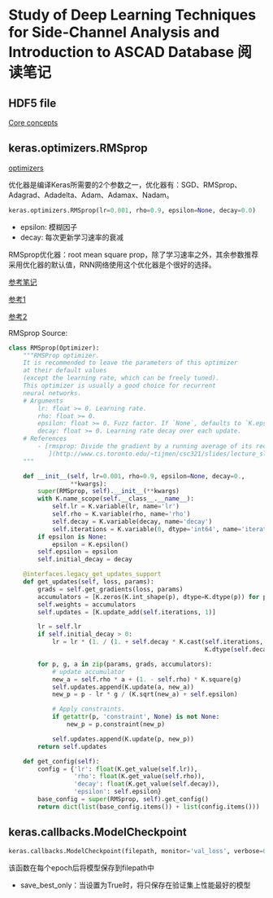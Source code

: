 # Study of Deep Learning Techniques for Side-Channel Analysis and Introduction to ASCAD Database 阅读笔记
## HDF5 file
[Core concepts](http://docs.h5py.org/en/stable/quick.html)

## keras.optimizers.RMSprop
[optimizers](https://keras.io/optimizers/)

优化器是编译Keras所需要的2个参数之一，优化器有：SGD、RMSprop、Adagrad、Adadelta、Adam、Adamax、Nadam。
```Python
keras.optimizers.RMSprop(lr=0.001, rho=0.9, epsilon=None, decay=0.0)
```

* epsilon: 模糊因子
* decay: 每次更新学习速率的衰减

RMSprop优化器：root mean square prop，除了学习速率之外，其余参数推荐采用优化器的默认值，RNN网络使用这个优化器是个很好的选择。

[参考笔记](https://songapore.github.io/2018/04/30/course2-Week2-7-RMSProp/)

[参考1](https://blog.csdn.net/u010089444/article/details/76725843)

[参考2](http://www.cs.toronto.edu/~tijmen/csc321/slides/lecture_slides_lec6.pdf)

RMSprop Source:
```Python
class RMSprop(Optimizer):
    """RMSProp optimizer.
    It is recommended to leave the parameters of this optimizer
    at their default values
    (except the learning rate, which can be freely tuned).
    This optimizer is usually a good choice for recurrent
    neural networks.
    # Arguments
        lr: float >= 0. Learning rate.
        rho: float >= 0.
        epsilon: float >= 0. Fuzz factor. If `None`, defaults to `K.epsilon()`.
        decay: float >= 0. Learning rate decay over each update.
    # References
        - [rmsprop: Divide the gradient by a running average of its recent magnitude
           ](http://www.cs.toronto.edu/~tijmen/csc321/slides/lecture_slides_lec6.pdf)
    """

    def __init__(self, lr=0.001, rho=0.9, epsilon=None, decay=0.,
                 **kwargs):
        super(RMSprop, self).__init__(**kwargs)
        with K.name_scope(self.__class__.__name__):
            self.lr = K.variable(lr, name='lr')
            self.rho = K.variable(rho, name='rho')
            self.decay = K.variable(decay, name='decay')
            self.iterations = K.variable(0, dtype='int64', name='iterations')
        if epsilon is None:
            epsilon = K.epsilon()
        self.epsilon = epsilon
        self.initial_decay = decay

    @interfaces.legacy_get_updates_support
    def get_updates(self, loss, params):
        grads = self.get_gradients(loss, params)
        accumulators = [K.zeros(K.int_shape(p), dtype=K.dtype(p)) for p in params]
        self.weights = accumulators
        self.updates = [K.update_add(self.iterations, 1)]

        lr = self.lr
        if self.initial_decay > 0:
            lr = lr * (1. / (1. + self.decay * K.cast(self.iterations,
                                                      K.dtype(self.decay))))

        for p, g, a in zip(params, grads, accumulators):
            # update accumulator
            new_a = self.rho * a + (1. - self.rho) * K.square(g)
            self.updates.append(K.update(a, new_a))
            new_p = p - lr * g / (K.sqrt(new_a) + self.epsilon)

            # Apply constraints.
            if getattr(p, 'constraint', None) is not None:
                new_p = p.constraint(new_p)

            self.updates.append(K.update(p, new_p))
        return self.updates

    def get_config(self):
        config = {'lr': float(K.get_value(self.lr)),
                  'rho': float(K.get_value(self.rho)),
                  'decay': float(K.get_value(self.decay)),
                  'epsilon': self.epsilon}
        base_config = super(RMSprop, self).get_config()
        return dict(list(base_config.items()) + list(config.items()))
```
## keras.callbacks.ModelCheckpoint
```Python
keras.callbacks.ModelCheckpoint(filepath, monitor='val_loss', verbose=0, save_best_only=False, save_weights_only=False, mode='auto', period=1)
```

该函数在每个epoch后将模型保存到filepath中

* save_best_only：当设置为True时，将只保存在验证集上性能最好的模型
